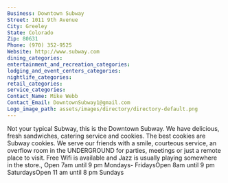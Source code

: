 ```yaml
---
Business: Downtown Subway
Street: 1011 9th Avenue
City: Greeley
State: Colorado
Zip: 80631
Phone: (970) 352-9525
Website: http://www.subway.com
dining_categories: 
entertainment_and_recreation_categories: 
lodging_and_event_centers_categories: 
nightlife_categories: 
retail_categories: 
service_categories: 
Contact_Name: Mike Webb
Contact_Email: DowntownSubway1@gmail.com
Logo_image_path: assets/images/directory/directory-default.png
---
```

Not your typical Subway, this is the Downtown Subway. We have delicious, fresh sandwiches, catering service and cookies. The best cookies are Subway cookies. We serve our friends with a smile, courteous service, an overflow room in the UNDERGROUND for parties, meetings or just a remote place to visit. Free Wifi is available and Jazz is usually playing somewhere in the store., Open 7am until 9 pm Mondays- FridaysOpen 8am until 9 pm SaturdaysOpen 11 am until 8 pm Sundays
